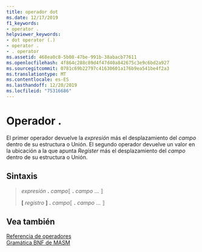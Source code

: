 ```yaml
---
title: operador dot
ms.date: 12/17/2019
f1_keywords:
- operator .
helpviewer_keywords:
- dot operator (.)
- operator .
- . operator
ms.assetid: 468ea0c8-5b08-47be-991b-38abacb77611
ms.openlocfilehash: 4f864c288c89d4f47d40a842675c3e9c6bd2a927
ms.sourcegitcommit: 0781c69b22797c41630601a176b9ea541be4f2a3
ms.translationtype: MT
ms.contentlocale: es-ES
ms.lasthandoff: 12/20/2019
ms.locfileid: "75316686"
---
```

# <a name="operator-"></a>Operador .

El primer operador devuelve la *expresión* más el desplazamiento del *campo* dentro de su estructura o Unión. El segundo operador devuelve un valor en la ubicación a la que apunta *Register* más el desplazamiento del *campo* dentro de su estructura o Unión.

## <a name="syntax"></a>Sintaxis

> *expresión* __.__ *campo*⟦ __.__ *campo* ... ⟧
>
> **\[** _registro_ **]** __.__ *campo*⟦ __.__ *campo* ... ⟧

## <a name="see-also"></a>Vea también

[Referencia de operadores](operators-reference.md)\
[Gramática BNF de MASM](masm-bnf-grammar.md)
